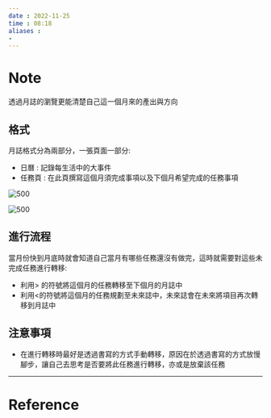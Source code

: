 ```yaml
---
date : 2022-11-25
time : 08:18
aliases :
- 
---
```

# Note
透過月誌的瀏覽更能清楚自己這一個月來的產出與方向

## 格式
月誌格式分為兩部分，一張頁面一部分:
- 日曆 : 記錄每生活中的大事件
- 任務頁 : 在此頁撰寫這個月須完成事項以及下個月希望完成的任務事項

![500](S__10223641.jpg|left)

![500](S__10223643_0.jpg|left)

## 進行流程
當月份快到月底時就會知道自己當月有哪些任務還沒有做完，這時就需要對這些未完成任務進行轉移:
- 利用> 的符號將這個月的任務轉移至下個月的月誌中
- 利用<的符號將這個月的任務規劃至未來誌中，未來誌會在未來將項目再次轉移到月誌中

## 注意事項
- 在進行轉移時最好是透過書寫的方式手動轉移，原因在於透過書寫的方式放慢腳步，讓自己去思考是否要將此任務進行轉移，亦或是放棄該任務

---
# Reference
